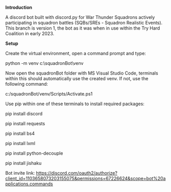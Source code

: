 <b>Introduction</b>

A discord bot built with discord.py for War Thunder Squadrons actively participating in squadron battles (SQBs/SREs - Squadron Realistic Events).
This branch is version 1, the bot as it was when in use within the Try Hard Coalition in early 2023.



<b>Setup</b>

Create the virtual environment, open a command prompt and type: 

python -m venv c:\squadronBot\venv


Now open the squadronBot folder with MS Visual Studio Code, terminals within this should automatically use the created venv. If not, use the following command:

c:/squadronBot/venv/Scripts/Activate.ps1


Use pip within one of these terminals to install required packages:

pip install discord

pip install requests

pip install bs4

pip install lxml

pip install python-decouple

pip install jishaku


Bot invite link: https://discord.com/oauth2/authorize?client_id=1103658073203155075&permissions=67226624&scope=bot%20applications.commands
